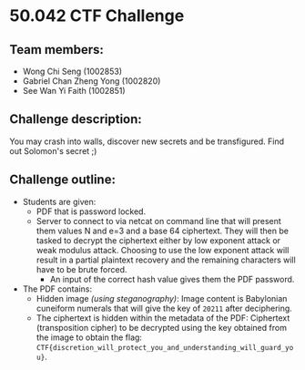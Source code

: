 # 50.042 CTF Challenge

## Team members:
- Wong Chi Seng (1002853)
- Gabriel Chan Zheng Yong (1002820)
- See Wan Yi Faith (1002851)

## Challenge description:
You may crash into walls, discover new secrets and be transfigured. Find out Solomon's secret ;)  

## Challenge outline:
- Students are given:
  - PDF that is password locked.
  - Server to connect to via netcat on command line that will present them values N and e=3 and a base 64 ciphertext. They will then be tasked to decrypt the ciphertext either by low exponent attack or weak modulus attack. Choosing to use the low exponent attack will result in a partial plaintext recovery and the remaining characters will have to be brute forced.
    - An input of the correct hash value gives them the PDF password.
- The PDF contains:
  - Hidden image *(using steganography)*: Image content is Babylonian cuneiform numerals that will give the key of `20211` after deciphering.
  - The ciphertext is hidden within the metadata of the PDF: Ciphertext (transposition cipher) to be decrypted using the key obtained from the image to obtain the flag: `CTF{discretion_will_protect_you_and_understanding_will_guard_you}`.
